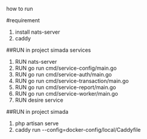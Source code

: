 how to run

#requirement
1. install nats-server
2. caddy


##RUN in project simada services
1. RUN nats-server
2. RUN go run cmd/service-config/main.go
3. RUN go run cmd/service-auth/main.go
3. RUN go run cmd/service-transaction/main.go
3. RUN go run cmd/service-report/main.go
3. RUN go run cmd/service-worker/main.go
3. RUN desire service

##RUN in project simada
1. php artisan serve 
2. caddy run --config=docker-config/local/Caddyfile